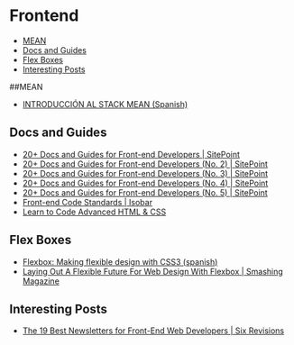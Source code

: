 Frontend
===

- [MEAN](#mean)
- [Docs and Guides](#docs-and-guides)
- [Flex Boxes](#flex-boxes)
- [Interesting Posts](#interesting-posts)

##MEAN
- [INTRODUCCIÓN AL STACK MEAN (Spanish)](http://funnyfrontend.com/introduccion-stack-mean-parte-1/)


## Docs and Guides
- [20+ Docs and Guides for Front-end Developers | SitePoint](http://www.sitepoint.com/20-docs-guides-front-end-developers/)
- [20+ Docs and Guides for Front-end Developers (No. 2) | SitePoint](http://www.sitepoint.com/20-more-docs-guides-front-end-developers/)
- [20+ Docs and Guides for Front-end Developers (No. 3) | SitePoint](http://www.sitepoint.com/another-20-docs-guides-front-end-developers/)
- [20+ Docs and Guides for Front-end Developers (No. 4) | SitePoint](http://www.sitepoint.com/20-docs-guides-front-end-developers-4/)
- [20+ Docs and Guides for Front-end Developers (No. 5) | SitePoint](http://www.sitepoint.com/20-docs-guides-front-end-developers-5/)
- [Front-end Code Standards | Isobar ](http://isobar-idev.github.io/code-standards/)
- [Learn to Code Advanced
HTML & CSS](http://learn.shayhowe.com/advanced-html-css/performance-organization/)


## Flex Boxes
- [Flexbox: Making flexible design with CSS3 (spanish)](http://www.tutosytips.com/flexbox-creando-disenos-flexibles-con-css/)
- [Laying Out A Flexible Future For Web Design With Flexbox |  Smashing Magazine](http://www.smashingmagazine.com/2015/08/flexible-future-for-web-design-with-flexbox/)


## Interesting Posts
- [The 19 Best Newsletters for Front-End Web Developers | Six Revisions ](http://sixrevisions.com/lists/newsletters-frontend-web-dev/)
